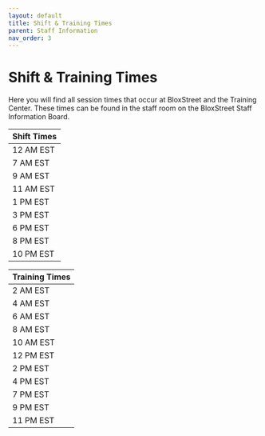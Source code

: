 ```yaml
---
layout: default
title: Shift & Training Times
parent: Staff Information
nav_order: 3
---
```


# Shift & Training Times
Here you will find all session times that occur at BloxStreet and the Training Center. These times can be found in the staff room on the BloxStreet Staff Information Board.

| Shift Times | 
|:------------| 
| 12 AM EST | 
| 7 AM EST |
| 9 AM EST |
| 11 AM EST |
| 1 PM EST |
| 3 PM EST |
| 6 PM EST |
| 8 PM EST |
| 10 PM EST |


| Training Times | 
|:------------| 
| 2 AM EST |
| 4 AM EST |
| 6 AM EST |
| 8 AM EST |
| 10 AM EST |
| 12 PM EST |
| 2 PM EST |
| 4 PM EST |
| 7 PM EST |
| 9 PM EST |
| 11 PM EST |
